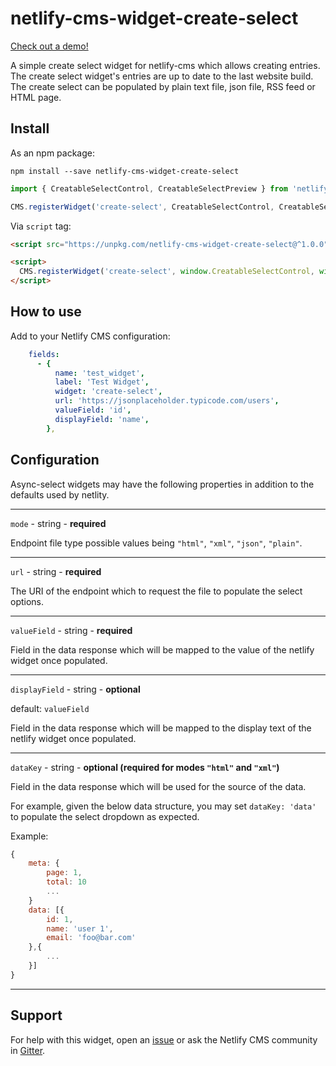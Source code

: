 # netlify-cms-widget-create-select

[Check out a demo!](https://andful.github.io/netlify-cms-widget-create-select)

A simple create select widget for netlify-cms which allows creating entries. The create select widget's entries are up to date to the last website build. The create select can be populated by plain text file, json file, RSS feed or HTML page. 

## Install

As an npm package:

```shell
npm install --save netlify-cms-widget-create-select
```

```js
import { CreatableSelectControl, CreatableSelectPreview } from 'netlify-cms-widget-create-select'

CMS.registerWidget('create-select', CreatableSelectControl, CreatableSelectPreview);
```

Via `script` tag:

```html
<script src="https://unpkg.com/netlify-cms-widget-create-select@^1.0.0"></script>

<script>
  CMS.registerWidget('create-select', window.CreatableSelectControl, window.CreatableSelectPreview)
</script>
```

## How to use

Add to your Netlify CMS configuration:

```yaml
    fields:
      - { 
          name: 'test_widget',
          label: 'Test Widget',
          widget: 'create-select',
          url: 'https://jsonplaceholder.typicode.com/users',
          valueField: 'id',
          displayField: 'name',
        },
```

## Configuration

Async-select widgets may have the following properties in addition to the defaults used by netlity.

---

`mode` - string - **required**

Endpoint file type possible values being `"html"`, `"xml"`, `"json"`, `"plain"`.

---

`url` - string - **required**

The URI of the endpoint which to request the file to populate the select options.

---

`valueField` - string - **required**

Field in the data response which will be mapped to the value of the netlify widget once populated.

---

`displayField` - string - **optional** 

default: `valueField`

Field in the data response which will be mapped to the display text of the netlify widget once populated.

---

`dataKey` - string - **optional (required for modes `"html"` and `"xml"`)** 

Field in the data response which will be used for the source of the data.  

For example, given the below data structure, you may set `dataKey: 'data'` to populate the select dropdown as expected.

Example:
```javascript
{
    meta: {
        page: 1,
        total: 10
        ...
    }
    data: [{
        id: 1,
        name: 'user 1',
        email: 'foo@bar.com'
    },{
        ...
    }]
}
``` 

---



## Support

For help with this widget, open an [issue](https://github.com/chrisboustead/netlify-cms-widget-async-select) or ask the Netlify CMS community in [Gitter](https://gitter.im/netlify/netlifycms).
